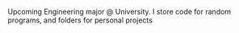 Upcoming Engineering major @ University.
I store code for random programs, and folders for personal projects
